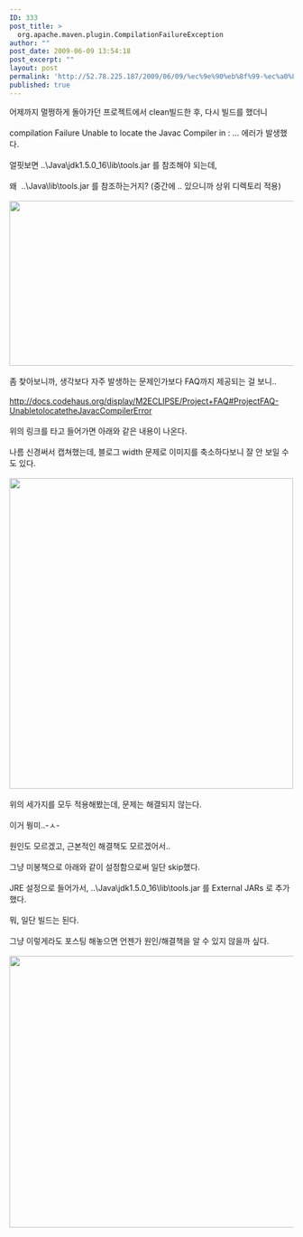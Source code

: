 ```yaml
---
ID: 333
post_title: >
  org.apache.maven.plugin.CompilationFailureException
author: ""
post_date: 2009-06-09 13:54:18
post_excerpt: ""
layout: post
permalink: 'http://52.78.225.187/2009/06/09/%ec%9e%90%eb%8f%99-%ec%a0%80%ec%9e%a5-%eb%ac%b8%ec%84%9c/'
published: true
---
```

어제까지 멀쩡하게 돌아가던 프로젝트에서 clean빌드한 후, 다시 빌드를 했더니<BR><BR>compilation Failure Unable to locate the Javac Compiler in : ... 에러가 발생했다.<BR><BR>얼핏보면 ..\Java\jdk1.5.0_16\lib\tools.jar 를 참조해야 되는데,<BR><BR>왜&nbsp; ..\Java\lib\tools.jar 를 참조하는거지? (중간에 .. 있으니까 상위 디렉토리 적용)<BR><BR><img src="http://52.78.225.187/wp-content/uploads/1/1419468756.png" width="578" height="292" /><BR><BR>좀 찾아보니까, 생각보다 자주 발생하는 문제인가보다 FAQ까지 제공되는 걸 보니..<BR><BR><A href="http://docs.codehaus.org/display/M2ECLIPSE/Project+FAQ#ProjectFAQ-UnabletolocatetheJavacCompilerError">http://docs.codehaus.org/display/M2ECLIPSE/Project+FAQ#ProjectFAQ-UnabletolocatetheJavacCompilerError</A><BR><BR>위의 링크를 타고 들어가면 아래와 같은 내용이 나온다.<BR><BR>나름 신경써서 캡쳐했는데, 블로그 width 문제로 이미지를 축소하다보니 잘 안 보일 수도 있다.<BR><BR><img src="http://52.78.225.187/wp-content/uploads/1/7026805463.png" width="503" height="550" /><BR><BR>위의 세가지를 모두 적용해봤는데, 문제는 해결되지 않는다.<BR><BR>이거 뭥미..-ㅅ-<BR><BR>원인도 모르겠고, 근본적인 해결책도 모르겠어서..<BR><BR>그냥 미봉책으로 아래와 같이 설정함으로써 일단 skip했다.<BR><BR>JRE 설정으로 들어가서, ..\Java\jdk1.5.0_16\lib\tools.jar 를 External JARs 로 추가했다.<BR><BR>뭐, 일단 빌드는 된다.<BR><BR>그냥 이렇게라도 포스팅 해놓으면 언젠가 원인/해결책을 알 수 있지 않을까 싶다.<BR><BR><img src="http://52.78.225.187/wp-content/uploads/1/4714917266.png" width="612" height="481" />